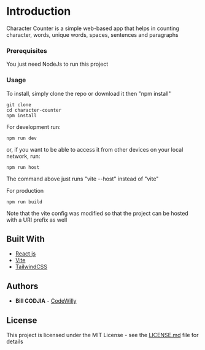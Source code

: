 # Introduction

Character Counter is a simple web-based app that helps in counting character, words, unique words, spaces, sentences and paragraphs

### Prerequisites

You just need NodeJs to run this project

### Usage

To install, simply clone the repo or download it then "npm install"

```
git clone
cd character-counter
npm install
```

For development run:
```
npm run dev
```
or, if you want to be able to access it from other devices on your local network, run:

```
npm run host
```
The command above just runs "vite --host" instead of "vite"

For production

```
npm run build
```

Note that the vite config was modified so that the project can be hosted with a URI prefix as well


## Built With

* [React js](https://react.dev/)
* [Vite](https://vitejs.dev/)
* [TailwindCSS](https://tailwindcss.com/)


## Authors

* **Bill CODJIA** - [CodeWilly](https://codewilly.com)

## License

This project is licensed under the MIT License - see the [LICENSE.md](LICENSE.md) file for details

